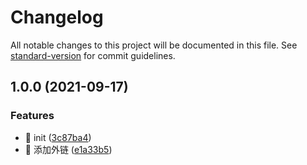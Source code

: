 # Changelog

All notable changes to this project will be documented in this file. See [standard-version](https://github.com/conventional-changelog/standard-version) for commit guidelines.

## 1.0.0 (2021-09-17)


### Features

* 🎸 init ([3c87ba4](https://github.com/fish-uncle/pdf2img/commit/3c87ba4981a2047a264e928ad8cb5f0e79dec830))
* 🎸 添加外链 ([e1a33b5](https://github.com/fish-uncle/pdf2img/commit/e1a33b52c286260f74c4d18136cb3102f281401d))
